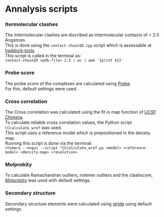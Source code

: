 # Annalysis scripts

### Itermolecular clashes
The intermolecular clashes are discribed as intermolecular contacts of < 2.5 Angstrom.  
This is done using the `contact-chainID.cpp` script which is assessable at [haddock-tools](https://github.com/haddocking/haddock-tools).  
This script is called in the terminal as:  
`contact-chainID <pdb-file> 2.5 | wc | awk '{print $1}'`

### Probe score

The probe score of the complexes are calculared using [Probe](http://kinemage.biochem.duke.edu/software/probe.php).  
For this, default settings were used.

### Cross correlation

The Cross correlation was calculated using the fit in map function of [UCSF Chimera](https://www.cgl.ucsf.edu/chimera/).  
To calculate reliable cross correlation values, the Python script `CCcalculate_wref` was used.  
This script uses a reference model which is prepositioned in the density map.  
Running this script is done via the terminal:  
`chimera --nogui --script "CCcalculate_wref.py <model> <reference-model> <density-map> <resolution>`

### Molprobity

To calculate Ramachandran outliers, rotemer outliers and the clashscore, [Molprobity](http://molprobity.biochem.duke.edu) was used with default settings.

### Secondary structure

Secondary structure elements were calculated using [stride](http://webclu.bio.wzw.tum.de/stride/) using default settings. 
